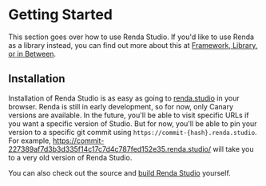 # Getting Started

This section goes over how to use Renda Studio. If you'd like to use Renda as a
library instead, you can find out more about this at
[Framework, Library, or in Between](../framework-library-or-in-between.md).

## Installation

Installation of Renda Studio is as easy as going to
[renda.studio](https://renda.studio/) in your browser. Renda is still in early
development, so for now, only Canary versions are available. In the future,
you'll be able to visit specific URLs if you want a specific version of Studio.
But for now, you'll be able to pin your version to a specific git commit using
`https://commit-{hash}.renda.studio`. For example,
https://commit-227389af7d3b3d335f14c17c7d4c787fed152e35.renda.studio/ will take
you to a very old version of Renda Studio.

You can also check out the source and
[build Renda Studio](../contributing/building-from-source.md) yourself.
